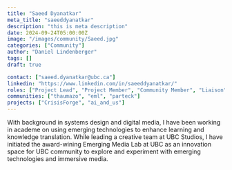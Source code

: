 ```yaml
---
title: "Saeed Dyanatkar"
meta_title: "saeeddyanatkar"
description: "this is meta description"
date: 2024-09-24T05:00:00Z
image: "/images/community/Saeed.jpg"
categories: ["Community"]
author: "Daniel Lindenberger"
tags: []
draft: true

contact: ["saeed.dyanatkar@ubc.ca"]
linkedin: "https://www.linkedin.com/in/saeeddyanatkar/"
roles: ["Project Lead", "Project Member", "Community Member", "Liaison"]
communities: ["thaumazo", "eml", "parteck"]
projects: ["CrisisForge", "ai_and_us"]
---
```


With background in systems design and digital media, I have been working in academe on using emerging technologies to enhance learning and knowledge translation.
While leading a creative team at UBC Studios, I have initiated the award-wining Emerging Media Lab at UBC as an innovation space for UBC community to explore and experiment with emerging technologies and immersive media.
